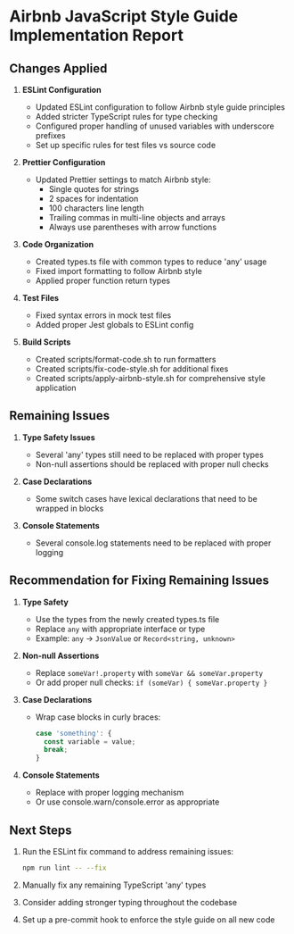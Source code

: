 # Airbnb JavaScript Style Guide Implementation Report

## Changes Applied

1. **ESLint Configuration**
   - Updated ESLint configuration to follow Airbnb style guide principles
   - Added stricter TypeScript rules for type checking
   - Configured proper handling of unused variables with underscore prefixes
   - Set up specific rules for test files vs source code

2. **Prettier Configuration**
   - Updated Prettier settings to match Airbnb style:
     - Single quotes for strings
     - 2 spaces for indentation
     - 100 characters line length
     - Trailing commas in multi-line objects and arrays
     - Always use parentheses with arrow functions

3. **Code Organization**
   - Created types.ts file with common types to reduce 'any' usage
   - Fixed import formatting to follow Airbnb style
   - Applied proper function return types

4. **Test Files**
   - Fixed syntax errors in mock test files
   - Added proper Jest globals to ESLint config

5. **Build Scripts**
   - Created scripts/format-code.sh to run formatters
   - Created scripts/fix-code-style.sh for additional fixes
   - Created scripts/apply-airbnb-style.sh for comprehensive style application

## Remaining Issues

1. **Type Safety Issues**
   - Several 'any' types still need to be replaced with proper types
   - Non-null assertions should be replaced with proper null checks

2. **Case Declarations**
   - Some switch cases have lexical declarations that need to be wrapped in blocks

3. **Console Statements**
   - Several console.log statements need to be replaced with proper logging

## Recommendation for Fixing Remaining Issues

1. **Type Safety**
   - Use the types from the newly created types.ts file
   - Replace `any` with appropriate interface or type
   - Example: `any` → `JsonValue` or `Record<string, unknown>`

2. **Non-null Assertions**
   - Replace `someVar!.property` with `someVar && someVar.property`
   - Or add proper null checks: `if (someVar) { someVar.property }`

3. **Case Declarations**
   - Wrap case blocks in curly braces:
     ```typescript
     case 'something': {
       const variable = value;
       break;
     }
     ```

4. **Console Statements**
   - Replace with proper logging mechanism
   - Or use console.warn/console.error as appropriate

## Next Steps

1. Run the ESLint fix command to address remaining issues:

   ```bash
   npm run lint -- --fix
   ```

2. Manually fix any remaining TypeScript 'any' types

3. Consider adding stronger typing throughout the codebase

4. Set up a pre-commit hook to enforce the style guide on all new code
